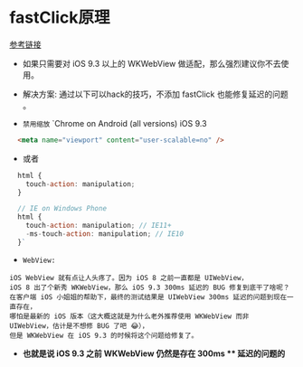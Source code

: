 # fastClick原理

[参考链接](https://segmentfault.com/a/1190000019281808)

- 如果只需要对 iOS 9.3 以上的 WKWebView 做适配，那么强烈建议你不去使用。
-  解决方案: 通过以下可以hack的技巧，不添加 fastClick 也能修复延迟的问题 。

-  `禁用缩放` `Chrome on Android (all versions) iOS 9.3
``` html
  <meta name="viewport" content="user-scalable=no" />
```
- 或者
``` js
  html {
    touch-action: manipulation;
  }

  // IE on Windows Phone
  html {
    touch-action: manipulation; // IE11+
    -ms-touch-action: manipulation; // IE10
  }`
```




- `WebView: `

```
iOS WebView 就有点让人头疼了。因为 iOS 8 之前一直都是 UIWebView，
iOS 8 出了个新秀 WKWebView，那么 iOS 9.3 300ms 延迟的 BUG 修复到底干了啥呢？
在客户端 iOS 小姐姐的帮助下，最终的测试结果是 UIWebView 300ms 延迟的问题到现在一直存在，
哪怕是最新的 iOS 版本（这大概这就是为什么老外推荐使用 WKWebView 而非 UIWebView，估计是不想修 BUG 了吧 😂），
但是 WKWebView 在 iOS 9.3 的时候将这个问题给修复了。
```
- **也就是说 iOS 9.3 之前 WKWebView 仍然是存在 300ms ** 延迟的问题的** 